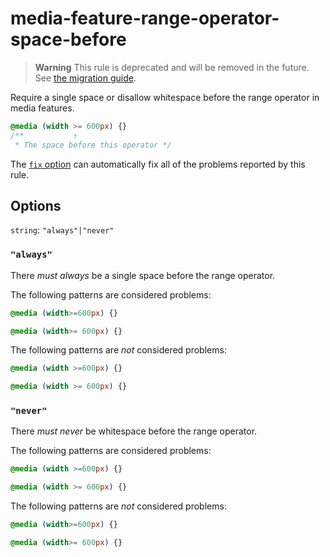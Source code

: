 # media-feature-range-operator-space-before

> **Warning** This rule is deprecated and will be removed in the future. See [the migration guide](https://github.com/stylelint/stylelint/tree/15.10.2/docsmigration-guideto-15.md).

Require a single space or disallow whitespace before the range operator in media features.

<!-- prettier-ignore -->
```css
@media (width >= 600px) {}
/**           ↑
 * The space before this operator */
```

The [`fix` option](https://github.com/stylelint/stylelint/tree/15.10.2/docsuser-guideoptions.md#fix) can automatically fix all of the problems reported by this rule.

## Options

`string`: `"always"|"never"`

### `"always"`

There _must always_ be a single space before the range operator.

The following patterns are considered problems:

<!-- prettier-ignore -->
```css
@media (width>=600px) {}
```

<!-- prettier-ignore -->
```css
@media (width>= 600px) {}
```

The following patterns are _not_ considered problems:

<!-- prettier-ignore -->
```css
@media (width >=600px) {}
```

<!-- prettier-ignore -->
```css
@media (width >= 600px) {}
```

### `"never"`

There _must never_ be whitespace before the range operator.

The following patterns are considered problems:

<!-- prettier-ignore -->
```css
@media (width >=600px) {}
```

<!-- prettier-ignore -->
```css
@media (width >= 600px) {}
```

The following patterns are _not_ considered problems:

<!-- prettier-ignore -->
```css
@media (width>=600px) {}
```

<!-- prettier-ignore -->
```css
@media (width>= 600px) {}
```
